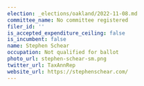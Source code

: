 ```yaml
---
election: _elections/oakland/2022-11-08.md
committee_name: No committee registered
filer_id: ''
is_accepted_expenditure_ceiling: false
is_incumbent: false
name: Stephen Schear
occupation: Not qualified for ballot
photo_url: stephen-schear-sm.png
twitter_url: TaxAnnRep
website_url: https://stephenschear.com/
---
```

